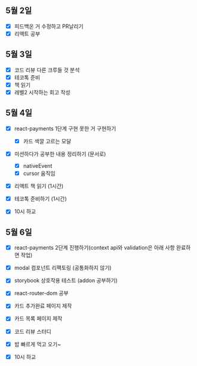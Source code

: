 ## 5월 2일

- [x] 피드백온 거 수정하고 PR날리기
- [x] 리액트 공부

## 5월 3일

- [x] 코드 리뷰 다른 크루들 것 분석
- [x] 테코톡 준비
- [x] 책 읽기
- [x] 레벨2 시작하는 회고 작성

## 5월 4일

- [x] react-payments 1단계 구현 못한 거 구현하기
  - [x] 카드 색깔 고르는 모달
- [x] 미션하다가 공부한 내용 정리하기 (문서로)
  - [x] nativeEvent
  - [x] cursor 움직임
- [x] 리액트 책 읽기 (1시간)
- [x] 테코톡 준비하기 (1시간)
- [x] 10시 하교


## 5월 6일

- [x] react-payments 2단계 진행하기(context api와 validation은 아래 사항 완료하면 작업)
 - [x] modal 컴포넌트 리팩토링 (공통화하지 않기)
 - [x] storybook 상호작용 테스트 (addon 공부하기)
 - [x] react-router-dom 공부
 - [x] 카드 추가완료 페이지 제작 
 - [x] 카드 목록 페이지 제작

- [x] 코드 리뷰 스터디
- [x] 밥 빠르게 먹고 오기~
- [x] 10시 하교
